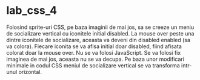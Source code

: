 # lab_css_4
Folosind sprite-uri CSS, pe baza imaginii de mai jos, sa se creeze un meniu de socializare vertical cu iconitele initial disabled. La mouse over peste una dintre
iconitele de socializare, aceasta va deveni din disabled enabled (sa va colora). Fiecare iconita se va afisa initial doar disabled, fiind afisata colorat doar la mouse 
over. Nu se va folosi JavaScript. Se va folosi fix imaginea de mai jos, aceasta nu se va decupa. Pe baza unor modificari minimale in codul CSS meniul de socializare 
vertical se va transforma intr-unul orizontal.
